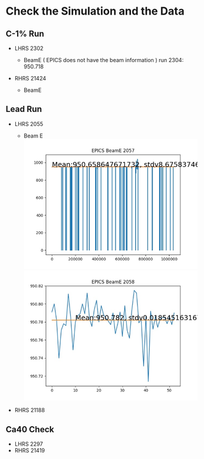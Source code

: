 # Check the Simulation and the Data 

## C-1% Run

* LHRS 2302 

  - BeamE ( EPICS does not have the beam information )
    run 2304: 950.718
    

* RHRS 21424
  - BeamE
    []()

## Lead Run 

* LHRS 2055 
  - Beam E
    ![](./BeamE2057.jpg)
    ![](./BeamE2058.jpg)

* RHRS 21188
  

## Ca40 Check

* LHRS 2297
* RHRS 21419
